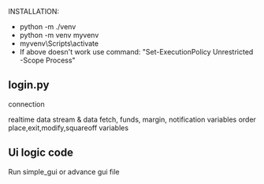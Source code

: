 INSTALLATION:

* python -m ./venv
* python -m venv myvenv
* myvenv\Scripts\activate 
* If above doesn't work use command: "Set-ExecutionPolicy Unrestricted -Scope Process"

login.py
-----------
connection

realtime data stream & data fetch, funds, margin, notification variables
order place,exit,modify,squareoff variables

Ui logic code
-----------------
Run simple_gui or advance gui file

